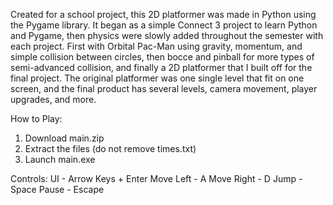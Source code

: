 Created for a school project, this 2D platformer was made in Python using the Pygame library. It began as a simple Connect 3 project to learn Python and Pygame, then physics were slowly added throughout the semester with each project. First with Orbital Pac-Man using gravity, momentum, and simple collision between circles, then bocce and pinball for more types of semi-advanced collision, and finally a 2D platformer that I built off for the final project. The original platformer was one single level that fit on one screen, and the final product has several levels, camera movement, player upgrades, and more.

How to Play:
1) Download main.zip
2) Extract the files (do not remove times.txt)
3) Launch main.exe

Controls:
UI - Arrow Keys + Enter
Move Left - A
Move Right - D
Jump - Space
Pause - Escape
